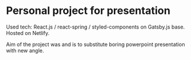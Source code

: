 # Personal project for presentation

Used tech: React.js / react-spring / styled-components on Gatsby.js base. Hosted on Netlify.

Aim of the project was and is to substitute boring powerpoint presentation with new angle.
